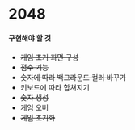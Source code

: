# 2048

#### 구현해야 할 것

- ~~게임 초기 화면 구성~~
- ~~점수 기능~~
- ~~숫자에 따라 백그라운드 컬러 바꾸기~~
- 키보드에 따라 합쳐지기
- ~~숫자 생성~~
- 게임 오버
- ~~게임 초기화~~